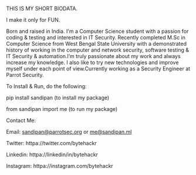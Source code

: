 THIS IS MY SHORT BIODATA.

I make it only for FUN.

Born and raised in India. I'm a Computer Science student with a passion for coding & testing and interested in IT Security. Recently completed M.Sc in Computer Science from West Bengal State University with a demonstrated history of working in the computer and network security, software testing & IT Security & automation.I’m truly passionate about my work and always increase my knowledge. I also like to try new technologies and improve myself under each point of view.Currently working as a Security Engineer at Parrot Security.




To Install & Run, do the following:

pip install sandipan (to install my package)


from sandipan import me (to run my package)






Contact Me:

Email: sandipan@parrotsec.org or me@sandipan.ml

Twitter: httpa://twitter.com/bytehackr

Linkedin: httpa://linkedin/in/bytehackr

Instagram: httpa://instagram.com/bytehackr
